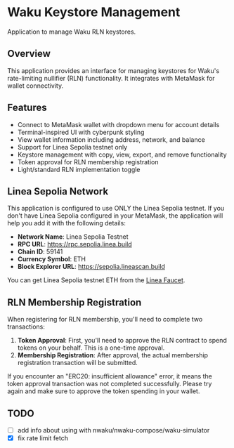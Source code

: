 # Waku Keystore Management

Application to manage Waku RLN keystores.

## Overview

This application provides an interface for managing keystores for Waku's rate-limiting nullifier (RLN) functionality. It integrates with MetaMask for wallet connectivity.

## Features

- Connect to MetaMask wallet with dropdown menu for account details
- Terminal-inspired UI with cyberpunk styling
- View wallet information including address, network, and balance
- Support for Linea Sepolia testnet only
- Keystore management with copy, view, export, and remove functionality
- Token approval for RLN membership registration
- Light/standard RLN implementation toggle


## Linea Sepolia Network

This application is configured to use ONLY the Linea Sepolia testnet. If you don't have Linea Sepolia configured in your MetaMask, the application will help you add it with the following details:

- **Network Name**: Linea Sepolia Testnet
- **RPC URL**: https://rpc.sepolia.linea.build
- **Chain ID**: 59141
- **Currency Symbol**: ETH
- **Block Explorer URL**: https://sepolia.lineascan.build

You can get Linea Sepolia testnet ETH from the [Linea Faucet](https://faucet.goerli.linea.build/).

## RLN Membership Registration

When registering for RLN membership, you'll need to complete two transactions:

1. **Token Approval**: First, you'll need to approve the RLN contract to spend tokens on your behalf. This is a one-time approval.
2. **Membership Registration**: After approval, the actual membership registration transaction will be submitted.

If you encounter an "ERC20: insufficient allowance" error, it means the token approval transaction was not completed successfully. Please try again and make sure to approve the token spending in your wallet.

## TODO
- [ ] add info about using with nwaku/nwaku-compose/waku-simulator
- [x] fix rate limit fetch
